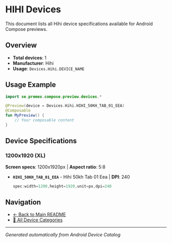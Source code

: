 # HIHI Devices

This document lists all Hihi device specifications available for Android Compose previews.

## Overview

- **Total devices**: 1
- **Manufacturer**: Hihi
- **Usage**: `Devices.Hihi.DEVICE_NAME`

## Usage Example

```kotlin
import se.premex.compose.preview.devices.*

@Preview(device = Devices.Hihi.HIHI_50KH_TAB_01_EEA)
@Composable
fun MyPreview() {
    // Your composable content
}
```

## Device Specifications

### 1200x1920 (XL)

**Screen specs**: 1200x1920px | **Aspect ratio**: 5:8

- **`HIHI_50KH_TAB_01_EEA`** - Hihi 50kh Tab 01 Eea | **DPI**: 240
  ```kotlin
  spec:width=1200,height=1920,unit=px,dpi=240
  ```

## Navigation

- [← Back to Main README](../../README.md)
- [📱 All Device Categories](../README.md)

---
*Generated automatically from Android Device Catalog*
